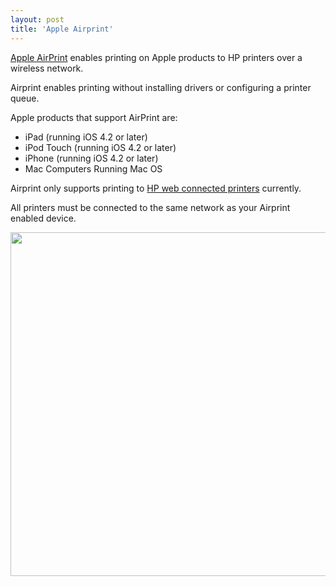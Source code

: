 ```yaml
---
layout: post
title: 'Apple Airprint'
---
```

<a title="Apple Airprint" href="http://support.apple.com/kb/ht4356">Apple AirPrint</a> enables printing on Apple products to HP printers over a wireless network.<p></p>
Airprint enables printing without installing drivers or configuring a printer queue.<p></p>
Apple products that support AirPrint are:
<ul class="mainlist">
	<li>iPad (running iOS 4.2 or later)</li>
	<li>iPod Touch (running iOS 4.2 or later)</li>
	<li>iPhone (running iOS 4.2 or later)</li>
	<li>Mac Computers Running Mac OS</li>
</ul>
Airprint only supports printing to <a title="HP Web Connected Printers" href="http://h30495.www3.hp.com/about/printers">HP web connected printers</a> currently.<p></p>
All printers must be connected to the same network as your Airprint enabled device.<p></p>
<a href="http://kinlane-productions.s3.amazonaws.com/apple-airprint/Apple-Airprint-Overview.pn" target="_blank">
<img class="aligncenter" src="http://kinlane-productions.s3.amazonaws.com/apple-airprint/Apple-Airprint-Overview.png" alt="" width="550" />
</a>
